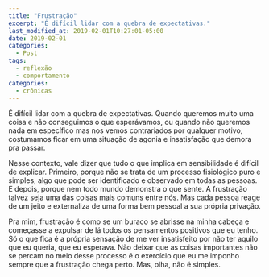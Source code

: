 ```yaml
---
title: "Frustração"
excerpt: "É difícil lidar com a quebra de expectativas."
last_modified_at: 2019-02-01T10:27:01-05:00
date: 2019-02-01
categories:
  - Post
tags: 
  - reflexão
  - comportamento
categories:
  - crônicas
---
```


É difícil lidar com a quebra de expectativas. Quando queremos muito uma coisa e não conseguimos o que esperávamos, ou quando não queremos nada em específico mas nos vemos contrariados por qualquer motivo, costumamos ficar em uma situação de agonia e insatisfação que demora pra passar.

Nesse contexto, vale dizer que tudo o que implica em sensibilidade é difícil de explicar. Primeiro, porque não se trata de um processo fisiológico puro e simples, algo que pode ser identificado e observado em todas as pessoas. E depois, porque nem todo mundo demonstra o que sente. A frustração talvez seja uma das coisas mais comuns entre nós. Mas cada pessoa reage de um jeito e externaliza de uma forma bem pessoal a sua própria privação. 

Pra mim, frustração é como se um buraco se abrisse na minha cabeça e começasse a expulsar de lá todos os pensamentos positivos que eu tenho. Só o que fica é a própria sensação de me ver insatisfeito por não ter aquilo que eu queria, que eu esperava. Não deixar que as coisas importantes não se percam no meio desse processo é o exercício que eu me imponho sempre que a frustração chega perto. Mas, olha, não é simples.

<figure style="width: 300px" class="align-center">
  <img src="{{ site.url }}{{ site.baseurl }}/assets/images/frustração.jpg" alt="">
</figure> 
